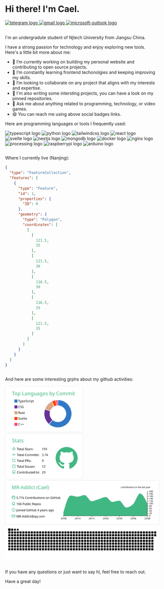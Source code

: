 <!-- welcome message -->

# Hi there! I'm Cael.

<!-- badge -->
<div>
  <a href="https://t.me/owencael" target="_blank">
    <img height="35" alt="telegram logo" src="https://img.shields.io/static/v1?message=Telegrm&logo=telegram&label=&color=2CA5E0&logoColor=white&labelColor=&style=for-the-badge" />
  </a>
  <a href="mailto:MR-Addict@qq.com" target="_blank">
    <img height="35" alt="gmail logo" src="https://img.shields.io/static/v1?message=Email&logo=gmail&label=&color=A084DC&logoColor=white&labelColor=&style=for-the-badge" />
  </a>
  <a href="https://mraddict.top" target="_blank">
    <img height="35" alt="microsoft-outlook logo" src="https://img.shields.io/static/v1?message=Website&logo=microsoft-outlook&label=&color=7F167F&logoColor=white&labelColor=&style=for-the-badge" />
  </a>
</div>

<br/>

I'm an undergradute student of Njtech University from Jiangsu China.

I have a strong passion for technology and enjoy exploring new tools. Here's a little bit more about me:

- 🔭 I’m currently working on building my personal website and contributing to open source projects.
- 🌱 I’m constantly learning frontend techonolgies and keeping improving my skills.
- 👯 I’m looking to collaborate on any project that aligns with my interests and expertise.
- 💼 I'm also writing some intersting projects, you can have a look on my pinned repositories.
- 👋 Ask me about anything related to programming, technology, or video games.
- 😄 You can reach me using above social badges links.

Here are programming languages or tools I frequently used:

<div>
  <img height="30" width="42" alt="typescript logo" src="https://cdn.jsdelivr.net/gh/devicons/devicon/icons/typescript/typescript-plain.svg" />
  <img height="30" width="42" alt="python logo" src="https://cdn.jsdelivr.net/gh/devicons/devicon/icons/python/python-original.svg" />
  <img height="30" width="42" alt="tailwindcss logo" src="https://cdn.jsdelivr.net/gh/devicons/devicon/icons/tailwindcss/tailwindcss-plain.svg" />
  <img height="30" width="42" alt="react logo" src="https://cdn.jsdelivr.net/gh/devicons/devicon/icons/react/react-original.svg" />
  <img height="30" width="42" alt="svelte logo" src="https://cdn.jsdelivr.net/gh/devicons/devicon/icons/svelte/svelte-original.svg" />
  <img height="30" width="42" alt="nextjs logo" src="https://cdn.jsdelivr.net/gh/devicons/devicon/icons/nextjs/nextjs-original.svg" />
  <img height="30" width="42" alt="mongodb logo" src="https://cdn.jsdelivr.net/gh/devicons/devicon/icons/mongodb/mongodb-original.svg" />
  <img height="30" width="42" alt="docker logo" src="https://cdn.jsdelivr.net/gh/devicons/devicon/icons/docker/docker-original.svg" />
  <img height="30" width="42" alt="nginx logo" src="https://cdn.jsdelivr.net/gh/devicons/devicon/icons/nginx/nginx-original.svg" />
  <img height="30" width="42" alt="processing logo" src="https://cdn.jsdelivr.net/gh/devicons/devicon/icons/processing/processing-original.svg" />
  <img height="30" width="42" alt="raspberrypi logo" src="https://cdn.jsdelivr.net/gh/devicons/devicon/icons/raspberrypi/raspberrypi-original.svg"/>
  <img height="30" width="42" alt="arduino logo" src="https://cdn.jsdelivr.net/gh/devicons/devicon/icons/arduino/arduino-original.svg" />
</div>

##

<!-- geo location -->

Where I currently live (Nanjing):

```geojson
{
  "type": "FeatureCollection",
  "features": [
    {
      "type": "Feature",
      "id": 1,
      "properties": {
        "ID": 0
      },
      "geometry": {
        "type": "Polygon",
        "coordinates": [
          [
            [
              121.5,
              35
            ],
            [
              121.5,
              30
            ],
            [
              116.5,
              30
            ],
            [
              116.5,
              35
            ],
            [
              121.5,
              35
            ]
          ]
        ]
      }
    }
  ]
}
```

##

And here are some interesting grphs about my github activities:

<!-- grph -->
<div align="left">
  <div>
    <img height="150" alt="stats graph" src="https://raw.githubusercontent.com/MR-Addict/MR-Addict/build/profile-summary-card-output/vue/2-most-commit-language.svg" />
    <img height="150" alt="languages graph" src="https://raw.githubusercontent.com/MR-Addict/MR-Addict/build/profile-summary-card-output/vue/3-stats.svg" />
  </div>
  <img src="https://raw.githubusercontent.com/MR-Addict/MR-Addict/build/profile-summary-card-output/vue/0-profile-details.svg" alt="profile detail" />
  <img src="https://raw.githubusercontent.com/MR-Addict/MR-Addict/build/snake/github-contribution-grid-snake.svg" alt="Snake animation" />
</div>

##

If you have any questions or just want to say hi, feel free to reach out.

Have a great day!
